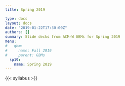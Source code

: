```yaml
---
title: Spring 2019

type: docs
layout: docs
date: "2019-01-22T17:30:00Z"
authors: []
summary: Slide decks from ACM-W GBMs for Spring 2019
menu:
#   gbm:
#     name: Fall 2019
#     parent: GBMs
  sp19:
    name: Spring 2019
---
```


{{< syllabus >}}